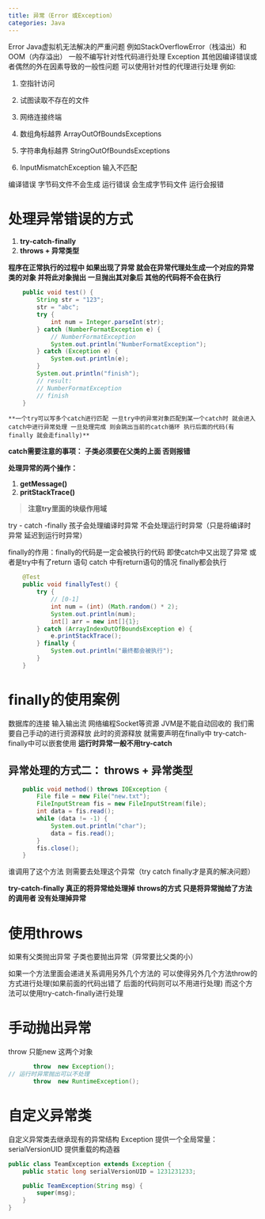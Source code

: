 ```yaml
---
title: 异常（Error 或Exception）
categories: Java
---
```


Error Java虚拟机无法解决的严重问题 例如StackOverflowError（栈溢出）和OOM（内存溢出） 一般不编写针对性代码进行处理
Exception 其他因编译错误或者偶然的外在因素导致的一般性问题 可以使用针对性的代理进行处理&#x20;
例如:

1. 空指针访问

2. 试图读取不存在的文件

3. 网络连接终端

4. 数组角标越界 ArrayOutOfBoundsExceptions

5. 字符串角标越界 StringOutOfBoundsExceptions

6. InputMismatchException 输入不匹配

编译错误 字节码文件不会生成
运行错误 会生成字节码文件 运行会报错



# 处理异常错误的方式

1. **try-catch-finally**
2. **throws + 异常类型**

**程序在正常执行的过程中 如果出现了异常 就会在异常代理处生成一个对应的异常类的对象 并将此对象抛出  一旦抛出其对象后 其他的代码将不会在执行**

```java
    public void test() {
        String str = "123";
        str = "abc";
        try {
            int num = Integer.parseInt(str);
        } catch (NumberFormatException e) {
            // NumberFormatException
            System.out.println("NumberFormatException");
        } catch (Exception e) {
            System.out.println(e);
        }
        System.out.println("finish");
        // result:
        // NumberFormatException
        // finish
    }
```

    **一个try可以写多个catch进行匹配 一旦try中的异常对象匹配到某一个catch时 就会进入catch中进行异常处理 一旦处理完成 则会跳出当前的catch循环 执行后面的代码(有finally 就会走finally)**

**catch需要注意的事项：**
**子类必须要在父类的上面 否则报错**

**处理异常的两个操作：**

1. **getMessage()**
2. **pritStackTrace()**

> **注意try里面的块级作用域**

try - catch -finally 孩子会处理编译时异常 不会处理运行时异常（只是将编译时异常 延迟到运行时异常）

finally的作用：finally的代码是一定会被执行的代码 即使catch中又出现了异常 或者是try中有了return 语句 catch 中有return语句的情况 finally都会执行

```java
    @Test
    public void finallyTest() {
        try {
            // [0-1]
            int num = (int) (Math.random() * 2);
            System.out.println(num);
            int[] arr = new int[]{1};
        } catch (ArrayIndexOutOfBoundsException e) {
            e.printStackTrace();
        } finally {
            System.out.println("最终都会被执行");
        }
    }
```



# finally的使用案例

数据库的连接 输入输出流 网络编程Socket等资源 JVM是不能自动回收的 我们需要自己手动的进行资源释放 此时的资源释放 就需要声明在finally中
try-catch-finally中可以嵌套使用
**运行时异常一般不用try-catch**

## 异常处理的方式二： throws  + 异常类型

```java
    public void method() throws IOException {
        File file = new File("new.txt");
        FileInputStream fis = new FileInputStream(file);
        int data = fis.read();
        while (data != -1) {
            System.out.println("char");
            data = fis.read();
        }
        fis.close();
    }
```

谁调用了这个方法 则需要去处理这个异常（try catch finally才是真的解决问题）

**try-catch-finally 真正的将异常给处理掉**
**throws的方式 只是将异常抛给了方法的调用者 没有处理掉异常**



# 使用throws

如果有父类抛出异常 子类也要抛出异常（异常要比父类的小）

如果一个方法里面会递进关系调用另外几个方法的 可以使得另外几个方法throw的方式进行处理(如果前面的代码出错了 后面的代码则可以不用进行处理) 而这个方法可以使用try-catch-finally进行处理



# 手动抛出异常

throw
只能new 这两个对象

```java
       throw  new Exception();
// 运行时异常抛出可以不处理
       throw  new RuntimeException();
```



# 自定义异常类

自定义异常类去继承现有的异常结构 Exception
提供一个全局常量： serialVersionUID
提供重载的构造器

```java
public class TeamException extends Exception {
    public static long serialVersionUID = 1231231233;

    public TeamException(String msg) {
        super(msg);
    }
}

```
